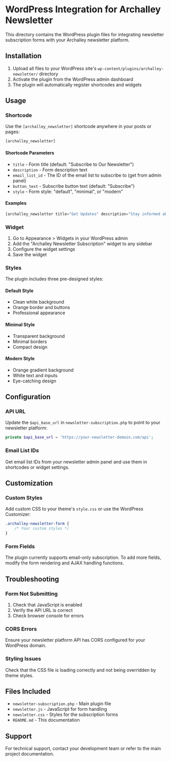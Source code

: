 # WordPress Integration for Archalley Newsletter

This directory contains the WordPress plugin files for integrating newsletter subscription forms with your Archalley newsletter platform.

## Installation

1. Upload all files to your WordPress site's `wp-content/plugins/archalley-newsletter/` directory
2. Activate the plugin from the WordPress admin dashboard
3. The plugin will automatically register shortcodes and widgets

## Usage

### Shortcode

Use the `[archalley_newsletter]` shortcode anywhere in your posts or pages:

```php
[archalley_newsletter]
```

#### Shortcode Parameters

- `title` - Form title (default: "Subscribe to Our Newsletter")
- `description` - Form description text
- `email_list_id` - The ID of the email list to subscribe to (get from admin panel)
- `button_text` - Subscribe button text (default: "Subscribe")
- `style` - Form style: "default", "minimal", or "modern"

#### Examples

```php
[archalley_newsletter title="Get Updates" description="Stay informed about new architecture projects" email_list_id="your-list-id" style="modern"]
```

### Widget

1. Go to Appearance > Widgets in your WordPress admin
2. Add the "Archalley Newsletter Subscription" widget to any sidebar
3. Configure the widget settings
4. Save the widget

### Styles

The plugin includes three pre-designed styles:

#### Default Style
- Clean white background
- Orange border and buttons
- Professional appearance

#### Minimal Style
- Transparent background
- Minimal borders
- Compact design

#### Modern Style
- Orange gradient background
- White text and inputs
- Eye-catching design

## Configuration

### API URL
Update the `$api_base_url` in `newsletter-subscription.php` to point to your newsletter platform:

```php
private $api_base_url = 'https://your-newsletter-domain.com/api';
```

### Email List IDs
Get email list IDs from your newsletter admin panel and use them in shortcodes or widget settings.

## Customization

### Custom Styles
Add custom CSS to your theme's `style.css` or use the WordPress Customizer:

```css
.archalley-newsletter-form {
    /* Your custom styles */
}
```

### Form Fields
The plugin currently supports email-only subscription. To add more fields, modify the form rendering and AJAX handling functions.

## Troubleshooting

### Form Not Submitting
1. Check that JavaScript is enabled
2. Verify the API URL is correct
3. Check browser console for errors

### CORS Errors
Ensure your newsletter platform API has CORS configured for your WordPress domain.

### Styling Issues
Check that the CSS file is loading correctly and not being overridden by theme styles.

## Files Included

- `newsletter-subscription.php` - Main plugin file
- `newsletter.js` - JavaScript for form handling
- `newsletter.css` - Styles for the subscription forms
- `README.md` - This documentation

## Support

For technical support, contact your development team or refer to the main project documentation.
